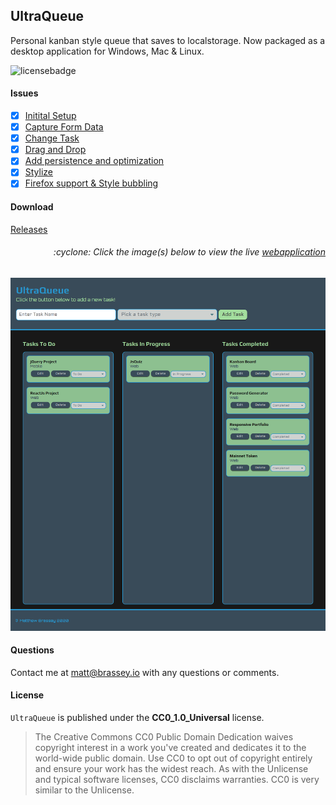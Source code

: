 ## UltraQueue

Personal kanban style queue that saves to localstorage. Now packaged as a desktop application for Windows, Mac & Linux. 

![licensebadge](https://img.shields.io/badge/license-CC0_1.0_Universal-blue)

#### Issues

- [x] [Initital Setup](https://github.com/MBrassey/UltraQueue/issues/1)
- [x] [Capture Form Data](https://github.com/MBrassey/UltraQueue/issues/2)
- [x] [Change Task](https://github.com/MBrassey/UltraQueue/issues/3)
- [x] [Drag and Drop](https://github.com/MBrassey/UltraQueue/issues/4) 
- [x] [Add persistence and optimization](https://github.com/MBrassey/UltraQueue/issues/5)
- [x] [Stylize](https://github.com/MBrassey/UltraQueue/issues/6)
- [x] [Firefox support & Style bubbling](https://github.com/MBrassey/UltraQueue/issues/7)

#### Download

[Releases](https://github.com/MBrassey/UltraQueue/releases/tag/1.0.0)

<h6><p align="right">:cyclone: Click the image(s) below to view the live <a id="Screenshots" href="https://MBrassey.github.io/UltraQueue/">webapplication</a></p></h6>

[<p align="center"><img src="assets/img/Preview.png">](https://MBrassey.github.io/UltraQueue/)

#### Questions

Contact me at [matt@brassey.io](mailto:matt@brassey.io) with any questions or comments.

#### License

`UltraQueue` is published under the __CC0_1.0_Universal__ license.

> The Creative Commons CC0 Public Domain Dedication waives copyright interest in a work you've created and dedicates it to the world-wide public domain. Use CC0 to opt out of copyright entirely and ensure your work has the widest reach. As with the Unlicense and typical software licenses, CC0 disclaims warranties. CC0 is very similar to the Unlicense.